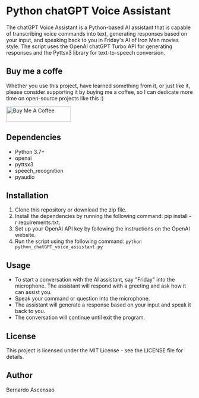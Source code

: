 # Python chatGPT Voice Assistant

The chatGPT Voice Assistant is a Python-based AI assistant that is capable of transcribing voice commands into text, generating responses based on your input, and speaking back to you in Friday's AI of Iron Man movies style. The script uses the OpenAI chatGPT Turbo API for generating responses and the Pyttsx3 library for text-to-speech conversion.

## Buy me a coffe
Whether you use this project, have learned something from it, or just like it, please consider supporting it by buying me a coffee, so I can dedicate more time on open-source projects like this :)

<a href="https://www.buymeacoffee.com/ascensao1" target="_blank"><img src="https://cdn.buymeacoffee.com/buttons/default-yellow.png" alt="Buy Me A Coffee" height="41" width="174"></a>

## Dependencies

- Python 3.7+
- openai
- pyttsx3
- speech_recognition
- pyaudio

## Installation

1. Clone this repository or download the zip file.
2. Install the dependencies by running the following command: pip install -r requirements.txt.
3. Set up your OpenAI API key by following the instructions on the OpenAI website.
4. Run the script using the following command:  ```python python_chatGPT_voice_assistant.py ```


## Usage

- To start a conversation with the AI assistant, say "Friday" into the microphone. The assistant will respond with a greeting and ask how it can assist you.
- Speak your command or question into the microphone.
- The assistant will generate a response based on your input and speak it back to you.
- The conversation will continue until exit the program.

## License

This project is licensed under the MIT License - see the LICENSE file for details.
  

## Author

Bernardo Ascensao
